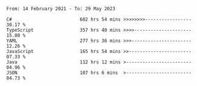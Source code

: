 <!-- [![Top Langs](https://github-readme-stats.vercel.app/api/top-langs/?username=thititongumpun&layout=compact&langs_count=7&theme=prussian)](https://github.com/thititongumpun)
[![Anurag's GitHub stats](https://github-readme-stats.vercel.app/api?username=thititongumpun&hide=stars&show_icons=true&theme=prussian)](https://github.com/thititongumpun) -->

<!--START_SECTION:waka-->

```text
From: 14 February 2021 - To: 29 May 2023

C#                         682 hrs 54 mins >>>>>>>>-----------------   30.17 %
TypeScript                 357 hrs 40 mins >>>>---------------------   15.80 %
YAML                       277 hrs 36 mins >>>----------------------   12.26 %
JavaScript                 165 hrs 54 mins >>-----------------------   07.33 %
Java                       112 hrs 12 mins >------------------------   04.96 %
JSON                       107 hrs 6 mins  >------------------------   04.73 %
```

<!--END_SECTION:waka-->
